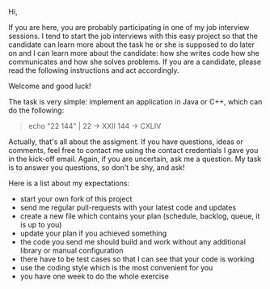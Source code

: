 Hi,

If you are here, you are probably participating in one of my job interview sessions. I tend to start the job interviews with this easy project so that the candidate can learn more about the task he or she is supposed to do later on and I can learn more about the candidate: how she writes code how she communicates and how she solves problems. If you are a candidate, please read the following instructions and act accordingly.

Welcome and good luck!

The task is very simple: implement an application in Java or C++, which can do the following:

> echo "22 144" | <name of your application>
>  22 ->  XXII
> 144 -> CXLIV

Actually, that's all about the assigment. If you have questions, ideas or comments, feel free to contact me using the contact credentials I gave you in the kick-off email. Again, if you are uncertain, ask me a question. My task is to answer you questions, so don't be shy, and ask!

Here is a list about my expectations:
* start your own fork of this project
* send me regular pull-requests with your latest code and updates
* create a new file which contains your plan (schedule, backlog, queue, it is up to you)
* update your plan if you achieved something
* the code you send me should build and work without any additional library or manual configuration
* there have to be test cases so that I can see that your code is working
* use the coding style which is the most convenient for you
* you have one week to do the whole exercise
